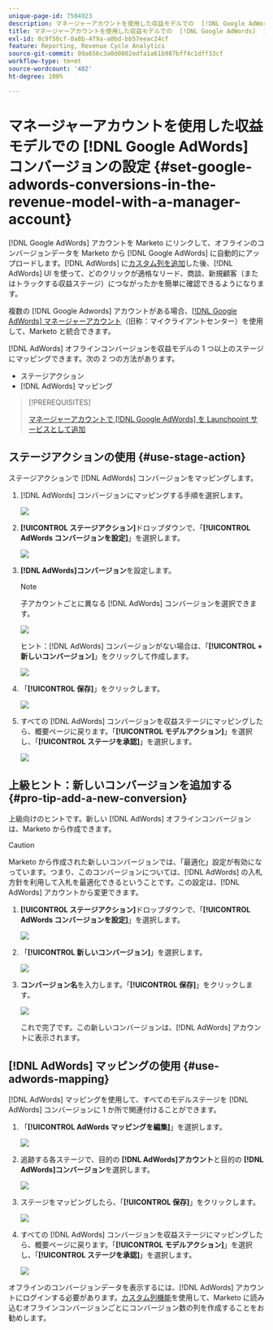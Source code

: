 ```yaml
---
unique-page-id: 7504923
description: マネージャーアカウントを使用した収益モデルでの  [!DNL Google AdWords]  コンバージョンの設定 - Marketo ドキュメント - 製品ドキュメント
title: マネージャーアカウントを使用した収益モデルでの  [!DNL Google AdWords]  コンバージョンの設定
exl-id: 8c9f50cf-0a8b-4f9a-a0bd-bb57eeac24cf
feature: Reporting, Revenue Cycle Analytics
source-git-commit: 09a656c3a0d0002edfa1a61b987bff4c1dff33cf
workflow-type: tm+mt
source-wordcount: '402'
ht-degree: 100%

---
```


# マネージャーアカウントを使用した収益モデルでの [!DNL Google AdWords] コンバージョンの設定 {#set-google-adwords-conversions-in-the-revenue-model-with-a-manager-account}

[!DNL Google AdWords] アカウントを Marketo にリンクして、オフラインのコンバージョンデータを Marketo から [!DNL Google AdWords] に自動的にアップロードします。[!DNL AdWords] に[カスタム列を追加](https://support.google.com/adwords/answer/3073556)した後、[!DNL AdWords] UI を使って、どのクリックが適格なリード、商談、新規顧客（またはトラックする収益ステージ）につながったかを簡単に確認できるようになります。

複数の [!DNL Google Adwords] アカウントがある場合、[[!DNL Google AdWords]  マネージャーアカウント](https://www.google.com/adwords/manager-accounts/)（旧称：マイクライアントセンター）を使用して、Marketo と統合できます。

[!DNL AdWords] オフラインコンバージョンを収益モデルの 1 つ以上のステージにマッピングできます。次の 2 つの方法があります。

* ステージアクション
* [!DNL AdWords] マッピング

>[!PREREQUISITES]
>
>[マネージャーアカウントで  [!DNL Google AdWords]  を Launchpoint サービスとして追加](/help/marketo/product-docs/administration/additional-integrations/add-google-adwords-as-a-launchpoint-service-with-a-manager-account.md)

## ステージアクションの使用 {#use-stage-action}

ステージアクションで [!DNL AdWords] コンバージョンをマッピングします。

1. [!DNL AdWords] コンバージョンにマッピングする手順を選択します。

   ![](assets/image2015-2-26-16-3a40-3a2.png)

1. **[!UICONTROL ステージアクション]**&#x200B;ドロップダウンで、「**[!UICONTROL AdWords コンバージョンを設定]**」を選択します。

   ![](assets/image2015-2-26-16-3a52-3a24.png)

1. **[!DNL AdWords]コンバージョン**&#x200B;を設定します。

   >[!NOTE]
   >
   >子アカウントごとに異なる [!DNL AdWords] コンバージョンを選択できます。

   ![](assets/image2015-3-27-17-3a16-3a37.png)

   ヒント：[!DNL AdWords] コンバージョンがない場合は、「**[!UICONTROL + 新しいコンバージョン]**」をクリックして作成します。

   ![](assets/image2015-3-27-17-3a18-3a58.png)

1. 「**[!UICONTROL 保存]**」をクリックします。

   ![](assets/image2015-3-27-17-3a21-3a15.png)

1. すべての [!DNL AdWords] コンバージョンを収益ステージにマッピングしたら、概要ページに戻ります。「**[!UICONTROL モデルアクション]**」を選択し、「**[!UICONTROL ステージを承認]**」を選択します。

   ![](assets/image2015-2-27-12-3a20-3a20.png)

## 上級ヒント：新しいコンバージョンを追加する {#pro-tip-add-a-new-conversion}

上級向けのヒントです。新しい [!DNL AdWords] オフラインコンバージョンは、Marketo から作成できます。

>[!CAUTION]
>
>Marketo から作成された新しいコンバージョンでは、「最適化」設定が有効になっています。つまり、このコンバージョンについては、[!DNL AdWords] の入札方針を利用して入札を最適化できるということです。この設定は、[!DNL AdWords] アカウントから変更できます。

1. **[!UICONTROL ステージアクション]**&#x200B;ドロップダウンで、「**[!UICONTROL AdWords コンバージョンを設定]**」を選択します。

   ![](assets/image2015-2-26-16-3a52-3a24.png)

1. 「**[!UICONTROL 新しいコンバージョン]**」を選択します。

   ![](assets/image2015-3-27-17-3a23-3a13.png)

1. **コンバージョン名**&#x200B;を入力します。「**[!UICONTROL 保存]**」をクリックします。

   ![](assets/image2015-3-27-17-3a24-3a49.png)

   これで完了です。この新しいコンバージョンは、[!DNL AdWords] アカウントに表示されます。

## [!DNL AdWords] マッピングの使用 {#use-adwords-mapping}

[!DNL AdWords] マッピングを使用して、すべてのモデルステージを [!DNL AdWords] コンバージョンに 1 か所で関連付けることができます。

1. 「**[!UICONTROL AdWords マッピングを編集]**」を選択します。

   ![](assets/image2015-2-26-17-3a3-3a29.png)

1. 追跡する各ステージで、目的の **[!DNL AdWords]アカウント**&#x200B;と目的の **[!DNL AdWords]コンバージョン**&#x200B;を選択します。

   ![](assets/image2015-3-27-17-3a30-3a15.png)

1. ステージをマッピングしたら、「**[!UICONTROL 保存]**」をクリックします。

   ![](assets/image2015-3-27-17-3a30-3a48.png)

1. すべての [!DNL AdWords] コンバージョンを収益ステージにマッピングしたら、概要ページに戻ります。「**[!UICONTROL モデルアクション]**」を選択し、「**[!UICONTROL ステージを承認]**」を選択します。

   ![](assets/image2015-2-27-12-3a20-3a20.png)

オフラインのコンバージョンデータを表示するには、[!DNL AdWords] アカウントにログインする必要があります。[カスタム列機能](https://support.google.com/adwords/answer/3073556)を使用して、Marketo に読み込むオフラインコンバージョンごとにコンバージョン数の列を作成することをお勧めします。
